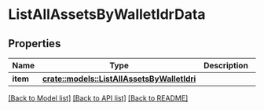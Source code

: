 # ListAllAssetsByWalletIdrData

## Properties

Name | Type | Description | Notes
------------ | ------------- | ------------- | -------------
**item** | [**crate::models::ListAllAssetsByWalletIdri**](ListAllAssetsByWalletIDRI.md) |  | 

[[Back to Model list]](../README.md#documentation-for-models) [[Back to API list]](../README.md#documentation-for-api-endpoints) [[Back to README]](../README.md)


